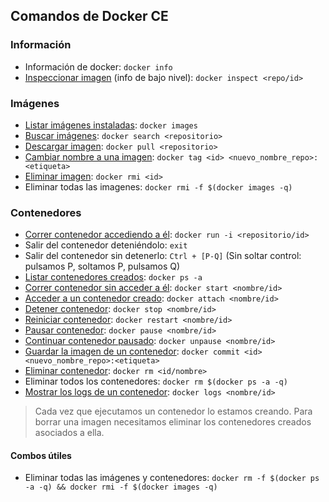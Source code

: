 ## Comandos de Docker CE

### Información
- Información de docker: `docker info`
- [Inspeccionar imagen](https://docs.docker.com/engine/reference/commandline/inspect/) (info de bajo nivel): `docker inspect <repo/id>`

### Imágenes
- [Listar imágenes instaladas](https://docs.docker.com/engine/reference/commandline/images/): `docker images`
- [Buscar imágenes](https://docs.docker.com/engine/reference/commandline/search/): `docker search <repositorio>`
- [Descargar imagen](https://docs.docker.com/engine/reference/commandline/pull/): `docker pull <repositorio>`
- [Cambiar nombre a una imagen](https://docs.docker.com/engine/reference/commandline/tag/): `docker tag <id> <nuevo_nombre_repo>:<etiqueta>`
- [Eliminar imagen](https://docs.docker.com/engine/reference/commandline/rmi/): `docker rmi <id>`
- Eliminar todas las imagenes: `docker rmi -f $(docker images -q)`

### Contenedores
- [Correr contenedor accediendo a él](https://docs.docker.com/engine/reference/commandline/run/): `docker run -i <repositorio/id>`
- Salir del contenedor deteniéndolo: `exit`
- Salir del contenedor sin detenerlo: `Ctrl + [P-Q]` (Sin soltar control: pulsamos P, soltamos P, pulsamos Q)
- [Listar contenedores creados](https://docs.docker.com/engine/reference/commandline/ps/): `docker ps -a`
- [Correr contenedor sin acceder a él](https://docs.docker.com/engine/reference/commandline/start/): `docker start <nombre/id>`
- [Acceder a un contenedor creado](https://docs.docker.com/engine/reference/commandline/attach/): `docker attach <nombre/id>`
- [Detener contenedor](https://docs.docker.com/engine/reference/commandline/stop/): `docker stop <nombre/id>`
- [Reiniciar contenedor](https://docs.docker.com/engine/reference/commandline/restart/): `docker restart <nombre/id>`
- [Pausar contenedor](https://docs.docker.com/engine/reference/commandline/pause/): `docker pause <nombre/id>`
- [Continuar contenedor pausado](https://docs.docker.com/engine/reference/commandline/unpause/): `docker unpause <nombre/id>`
- [Guardar la imagen de un contenedor](https://docs.docker.com/engine/reference/commandline/commit/): `docker commit <id> <nuevo_nombre_repo>:<etiqueta>`
- [Eliminar contenedor](https://docs.docker.com/engine/reference/commandline/rm/): `docker rm <id/nombre>`
- Eliminar todos los contenedores: `docker rm $(docker ps -a -q)`
- [Mostrar los logs de un contenedor](https://docs.docker.com/engine/reference/commandline/logs/#options): `docker logs <nombre/id>`


> Cada vez que ejecutamos un contenedor lo estamos creando. Para borrar una imagen necesitamos eliminar los contenedores creados asociados a ella.

#### Combos útiles
- Eliminar todas las imágenes y contenedores: `docker rm -f $(docker ps -a -q) && docker rmi -f $(docker images -q)`
